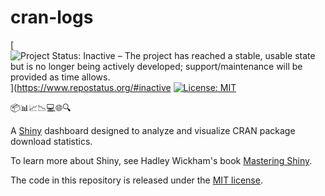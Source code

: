 # cran-logs

<!-- badges: start -->
[![Project Status: Inactive – The project has reached a stable, usable state but is no longer being actively developed; support/maintenance will be provided as time allows.](https://www.repostatus.org/badges/latest/inactive.svg)](https://www.repostatus.org/#inactive
[![License:
MIT](https://img.shields.io/badge/license-MIT-green)](https://choosealicense.com/licenses/mit/)
<!-- badges: end -->

📦📊📈📉️💻🌐🔍

A [Shiny](https://shiny.posit.co/) dashboard designed to analyze and visualize CRAN package download statistics.

To learn more about Shiny, see Hadley Wickham's book [Mastering Shiny](https://mastering-shiny.org).

The code in this repository is released under the [MIT
license](https://opensource.org/license/mit/).
